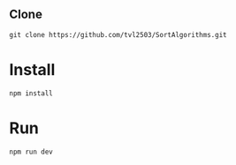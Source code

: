 ## Clone

```
git clone https://github.com/tvl2503/SortAlgorithms.git
```

# Install

```
npm install
```

# Run

```
npm run dev
```
